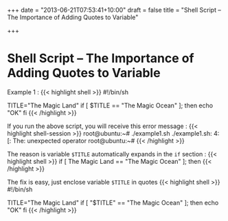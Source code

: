 +++
date = "2013-06-21T07:53:41+10:00"
draft = false
title = "Shell Script – The Importance of Adding Quotes to Variable"

+++

# Shell Script – The Importance of Adding Quotes to Variable

Example 1 :
{{< highlight shell >}}
#!/bin/sh

TITLE="The Magic Land"
if [ $TITLE == "The Magic Ocean" ]; then
   echo "OK"
fi
{{< /highlight >}}

If you run the above script, you will receive this error message :
{{< highlight shell-session >}}
root@ubuntu:~# ./example1.sh
 ./example1.sh: 4: [: The: unexpected operator
 root@ubuntu:~#
{{< /highlight >}}

The reason is variable `$TITLE` automatically expands in the `if` section :
{{< highlight shell >}}
if [ The Magic Land == "The Magic Ocean" ]; then
{{< /highlight >}}

The fix is easy, just enclose variable `$TITLE` in quotes
{{< highlight shell >}}
#!/bin/sh

TITLE="The Magic Land"
if [ "$TITLE" == "The Magic Ocean" ]; then
   echo "OK"
fi
{{< /highlight >}}